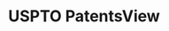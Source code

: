---
layout: default
bigquery: https://console.cloud.google.com/bigquery?p=patents-public-data&d=patentsview&page=dataset
citation: Attribution should be given to PatentsView for use, distribution, or derivative
  works.
code: https://github.com/CSSIP-AIR/PatentsView-Code-Snippets/
contributors: USPTO
cost: None
description: 'PatentsView includes US patent data including raw data (summaries, applications,
  pregrant applications), disambugations of inventors and assignees, and inventor
  gender estimates.  Also foreign priority data, # of figures and sheets, and government
  interest statements.'
documentation: https://patentsview.org/query/builder-faqs
last_edit: 04/05/2022, 22:59:59
location: https://patentsview.org/
maintained_by: USPTO
record_creation_timestamp: 12/2/2020 17:20:46
schema_fields:
- contract_award_number
- _371_date
- num_claims
- filename
- disamb_inventor_id_20201229
- subgroup_id
- symbol_position
- state_fips
- disamb_inventor_id_20200630
- lawyer_id
- latitude
- relkind
- organization
- rawlocation_id
- disamb_inventor_id_20191231
- term_extension
- name
- name_first
- category
- term_disclaimer
- section_id
- level_one
- disamb_assignee_id_20190312
- name_last
- num
- status
- location_id
- latin_name
- deceased
- number
- disamb_inventor_id_20170307
- attribution_status
- disamb_inventor_id_20171226
- rawassignee_id
- ipc_version_indicator
- gi_statement
- country
- disamb_inventor_id_20190312
- doctype
- rel_id
- main_group
- male_flag
- county
- disamb_assignee_id_20190820
- f371_date
- doc_type
- disamb_inventor_id_20190820
- level_three
- ipc_class
- disamb_assignee_id_20200630
- kind
- designation
- patent_id
- series_code
- longitude
- term_grant
- organization_id
- sequence
- id
- county_fips
- latlong
- group
- title
- mainclass_id
- classification_status
- disamb_inventor_id_20181127
- level_two
- publication_number
- subsection_id
- classification_level
- subclass_id
- rawinventor_id
- disamb_assignee_id_20191231
- type
- classification_value
- _102_date
- assignee_id
- action_date
- abstract
- role
- disamb_assignee_id_20200331
- f102_date
- section
- disamb_inventor_id_20191008
- inventor_id
- length
- num_figures
- disamb_assignee_id_20191008
- field_title
- rule_47
- citation_id
- dependent
- reldocno
- text
- subgroup
- disamb_inventor_id_20180528
- state
- male
- exemplary
- variety
- fname
- date
- subclass
- uuid
- subcategory_id
- lapse_of_patent
- num_sheets
- disamb_assignee_id_20181127
- application_id
- category_id
- disclaimer_date
- group_id
- disamb_assignee_id_20200929
- field_id
- city
- withdrawn
- disamb_inventor_id_20200929
- applicant_type
- disamb_inventor_id_20170808
- disamb_inventor_id_20200331
- country_transformed
- disamb_inventor_id_20171003
- sector_title
- classification_data_source
- lname
shortname: patentsview
tags:
- disambiguation
- United States
- gender
terms_of_use: Creative Commons Attribution 4.0 International License.
timeframe: 1963-1999
title: USPTO PatentsView
uuid: cf1780b1-e265-4e49-8d1d-83b9cfe0fd9a
---